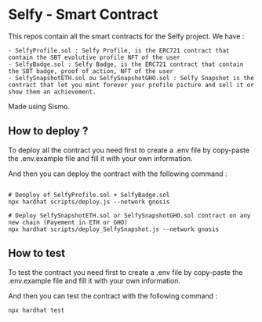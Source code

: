 # Selfy - Smart Contract

This repos contain all the smart contracts for the Selfy project.
We have :

    - SelfyProfile.sol : Selfy Profile, is the ERC721 contract that contain the SBT evolutive profile NFT of the user
    - SelfyBadge.sol : Selfy Badge, is the ERC721 contract that contain the SBT badge, proof of action, NFT of the user
    - SelfySnapshotETH.sol ou SelfySnapshotGHO.sol : Selfy Snapshot is the contract that let you mint forever your profile picture and sell it or show them an achievement.

Made using Sismo.

## How to deploy ?


To deploy all the contract you need first to create a .env file by copy-paste the .env.example file and fill it with your own information.

And then you can deploy the contract with the following command :
```shell

# Deoploy of SelfyProfile.sol + SelfyBadge.sol
npx hardhat scripts/deploy.js --network gnosis

# Deploy SelfySnapshotETH.sol or SelfySnapshotGHO.sol contract on any new chain (Payement in ETH or GHO)
npx hardhat scripts/deploy_SelfySnapshot.js --network gnosis
```

## How to test

To test the contract you need first to create a .env file by copy-paste the .env.example file and fill it with your own information.

And then you can test the contract with the following command :
```shell
npx hardhat test
```